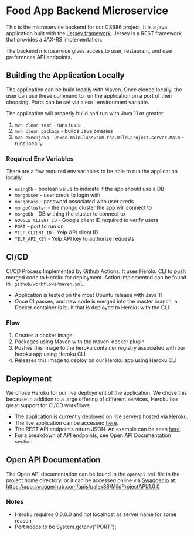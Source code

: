 # Food App Backend Microservice

This is the microservice backend for our CS686 project. It is a java application built with the [Jersey framework](https://eclipse-ee4j.github.io/jersey/). Jersey is a REST framework that provides a JAX-RS implementation.

The backend microservice gives access to user, restaurant, and user preferences API endpoints.

## Building the Application Locally

The application can be build locally with Maven. Once cloned locally, the user can use these command to run the application on a port of their choosing. Ports can be set via a `PORT` environment variable.

The application will properly build and run with Java 11 or greater.

1. `mvn clean test` - runs tests
2. `mvn clean package` - builds Java binaries
3. `mvn exec:java -Dexec.mainClass=com.the.mild.project.server.Main` - runs locally

### Required Env Variables

There are a few required env variables to be able to run the application locally.

- `usingDb` - boolean value to indicate if the app should use a DB 
- `mongoUser` - user creds to login with 
- `mongoPass` - password associated with user creds
- `mongoCluster` - the mongo cluster the app will connect to
- `mongoDb` - DB withing the cluster to connect to
- `GOOGLE_CLIENT_ID` - Google client ID required to verify users 
- `PORT` - port to run on
- `YELP_CLIENT_ID` - Yelp API client ID
- `YELP_API_KEY` - Yelp API key to authorize requests

## CI/CD

CI/CD Process Implemented by Github Actions. It uses Heroku CLI to push merged code to Heroku for deployment.
Action implemented can be found in `.github/workflows/maven.yml`.

- Application is tested on the most Ubuntu release with Java 11 
- Once CI passes, and new code is merged into the master branch, a Docker container is built that is deployed to Heroku with the CLI.

### Flow

1. Creates a docker image
2. Packages using Maven with the maven-docker plugin
3. Pushes this image to the heroku container registry associated with our heroku app using Heroku CLI
4. Releases this image to deploy on our Heroku app using Heroku CLI

## Deployment

We chose Heroku for our live deployment of the application. We chose this because in addition to a large offering of different services, Heroku has great support for CI/CD workflows. 
- The application is currently deployed on live servers hosted via [Heroku](https://www.heroku.com).
- The live application can be accessed [here](https://foodapp-user-service.herokuapp.com/).
- The REST API endpoints return JSON. An example can be seen [here](https://foodapp-user-service.herokuapp.com/test/restaurant/all).
- For a breakdown of API endpoints, see Open API Documentation section. 

## Open API Documentation

The Open API documentation can be found in the `openapi.yml` file in the project home directory, or it can be accessed online via [Swagger.io](https://swagger.io) at: https://app.swaggerhub.com/apis/palex88/MildProjectAPI/1.0.0


### Notes

- Heroku requires 0.0.0.0 and not localhost as server name for some reason
- Port needs to be System.getenv("PORT");


